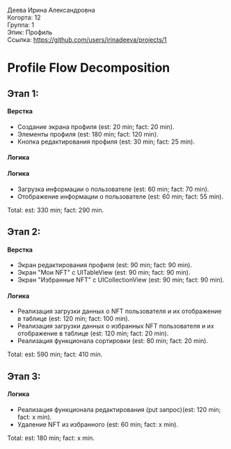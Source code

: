 Деева Ирина Александровна
<br /> Когорта: 12
<br /> Группа: 1
<br /> Эпик: Профиль
<br /> Ссылка: https://github.com/users/irinadeeva/projects/1

# Profile Flow Decomposition

## Этап 1:

#### Верстка
- Создание экрана профиля (est: 20 min; fact: 20 min).
- Элементы профиля (est: 180 min; fact: 120 min).
- Кнопка редактирования профиля (est: 30 min; fact: 25 min).

#### Логика
#### Логика
- Загрузка информации о пользователе (est: 60 min; fact: 70 min).
- Отображение информации о пользователе (est: 60 min; fact:  55 min).

Total: est: 330 min; fact: 290 min.

## Этап 2:

#### Верстка
- Экран редактирования профиля (est: 90 min; fact: 90 min).
- Экран "Мои NFT" с UITableView (est: 90 min; fact: 90 min).
- Экран "Избранные NFT" с UICollectionView (est: 90 min; fact: 90 min).

#### Логика
- Реализация загрузки данных о NFT пользователя и их отображение в таблице (est: 120 min; fact: 100 min).
- Реализация загрузки данных о избранных NFT пользователя и их отображение в таблице (est: 120 min; fact: 20 min).
- Реализация функционала сортировки (est: 80 min; fact: 20 min).

Total: est: 590 min; fact: 410 min.

## Этап 3:

#### Логика
- Реализация функционала редактирования (put запрос)(est: 120 min; fact: x min).
- Удаление NFT из избранного (est: 60 min; fact: x min).

Total: est: 180 min; fact: x min.

